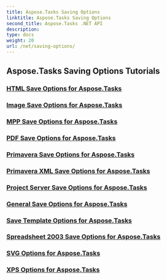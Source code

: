 ```yaml
---
title: Aspose.Tasks Saving Options
linktitle: Aspose.Tasks Saving Options
second_title: Aspose.Tasks .NET API
description: 
type: docs
weight: 20
url: /net/saving-options/
---
```


## Aspose.Tasks Saving Options Tutorials
### [HTML Save Options for Aspose.Tasks](./html-save-options/)
### [Image Save Options for Aspose.Tasks](./image-save-options/)
### [MPP Save Options for Aspose.Tasks](./mpp-save-options/)
### [PDF Save Options for Aspose.Tasks](./pdf-save-options/)
### [Primavera Save Options for Aspose.Tasks](./primavera-save-options/)
### [Primavera XML Save Options for Aspose.Tasks](./primavera-xml-save-options/)
### [Project Server Save Options for Aspose.Tasks](./project-server-save-options/)
### [General Save Options for Aspose.Tasks](./general-save-options/)
### [Save Template Options for Aspose.Tasks](./save-template-options/)
### [Spreadsheet 2003 Save Options for Aspose.Tasks](./spreadsheet-2003-save-options/)
### [SVG Options for Aspose.Tasks](./svg-options/)
### [XPS Options for Aspose.Tasks](./xps-options/)